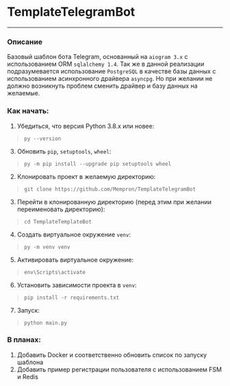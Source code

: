 # TemplateTelegramBot
___
### Описание
Базовый шаблон бота Telegram, основанный на `aiogram 3.x` с использованием ORM `sqlalchemy 1.4`. Так же в данной 
реализации подразумевается использование `PostgreSQL` в качестве базы данных с использованием асинхронного драйвера 
`asyncpg`. Но при желании не должно возникнуть проблем сменить драйвер и базу данных на желаемые.

### Как начать:

1. Убедиться, что версия Python 3.8.x или новее:
> `py --version`
3. Обновить `pip`, `setuptools`, `wheel`:
> `py -m pip install --upgrade pip setuptools wheel`
2. Клонировать проект в желаемую директорию:
> `git clone https://github.com/Mempron/TemplateTelegramBot`
3. Перейти в клонированную директорию (перед этим при желании переименовать директорию):
> `cd TemplateTemplateBot`
4. Создать виртуальное окружение `venv`:
> `py -m venv venv`
5. Активировать виртуальное окружение:
> `env\Scripts\activate`
6. Установить зависимости проекта в `venv`:
> `pip install -r requirements.txt`
7. Запуск:
> `python main.py`


### В планах:
1. Добавить Docker и соответственно обновить список по запуску шаблона
2. Добавить пример регистрации пользователя с использованием FSM и Redis
